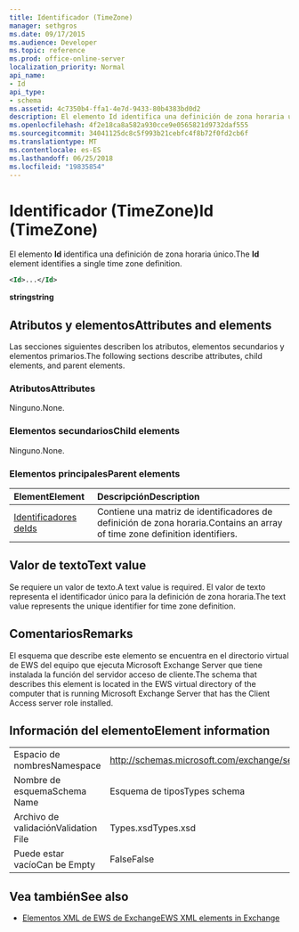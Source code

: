 ```yaml
---
title: Identificador (TimeZone)
manager: sethgros
ms.date: 09/17/2015
ms.audience: Developer
ms.topic: reference
ms.prod: office-online-server
localization_priority: Normal
api_name:
- Id
api_type:
- schema
ms.assetid: 4c7350b4-ffa1-4e7d-9433-80b4383bd0d2
description: El elemento Id identifica una definición de zona horaria único.
ms.openlocfilehash: 4f2e18ca8a582a930cce9e0565821d9732daf555
ms.sourcegitcommit: 34041125dc8c5f993b21cebfc4f8b72f0fd2cb6f
ms.translationtype: MT
ms.contentlocale: es-ES
ms.lasthandoff: 06/25/2018
ms.locfileid: "19835854"
---
```

# <a name="id-timezone"></a><span data-ttu-id="a3ac3-103">Identificador (TimeZone)</span><span class="sxs-lookup"><span data-stu-id="a3ac3-103">Id (TimeZone)</span></span>

<span data-ttu-id="a3ac3-104">El elemento **Id** identifica una definición de zona horaria único.</span><span class="sxs-lookup"><span data-stu-id="a3ac3-104">The **Id** element identifies a single time zone definition.</span></span> 
  
```xml
<Id>...</Id>
```

 <span data-ttu-id="a3ac3-105">**string**</span><span class="sxs-lookup"><span data-stu-id="a3ac3-105">**string**</span></span>
## <a name="attributes-and-elements"></a><span data-ttu-id="a3ac3-106">Atributos y elementos</span><span class="sxs-lookup"><span data-stu-id="a3ac3-106">Attributes and elements</span></span>

<span data-ttu-id="a3ac3-107">Las secciones siguientes describen los atributos, elementos secundarios y elementos primarios.</span><span class="sxs-lookup"><span data-stu-id="a3ac3-107">The following sections describe attributes, child elements, and parent elements.</span></span>
  
### <a name="attributes"></a><span data-ttu-id="a3ac3-108">Atributos</span><span class="sxs-lookup"><span data-stu-id="a3ac3-108">Attributes</span></span>

<span data-ttu-id="a3ac3-109">Ninguno.</span><span class="sxs-lookup"><span data-stu-id="a3ac3-109">None.</span></span>
  
### <a name="child-elements"></a><span data-ttu-id="a3ac3-110">Elementos secundarios</span><span class="sxs-lookup"><span data-stu-id="a3ac3-110">Child elements</span></span>

<span data-ttu-id="a3ac3-111">Ninguno.</span><span class="sxs-lookup"><span data-stu-id="a3ac3-111">None.</span></span>
  
### <a name="parent-elements"></a><span data-ttu-id="a3ac3-112">Elementos principales</span><span class="sxs-lookup"><span data-stu-id="a3ac3-112">Parent elements</span></span>

|<span data-ttu-id="a3ac3-113">**Element**</span><span class="sxs-lookup"><span data-stu-id="a3ac3-113">**Element**</span></span>|<span data-ttu-id="a3ac3-114">**Descripción**</span><span class="sxs-lookup"><span data-stu-id="a3ac3-114">**Description**</span></span>|
|:-----|:-----|
|[<span data-ttu-id="a3ac3-115">Identificadores de</span><span class="sxs-lookup"><span data-stu-id="a3ac3-115">Ids</span></span>](ids.md) <br/> |<span data-ttu-id="a3ac3-116">Contiene una matriz de identificadores de definición de zona horaria.</span><span class="sxs-lookup"><span data-stu-id="a3ac3-116">Contains an array of time zone definition identifiers.</span></span>  <br/> |
   
## <a name="text-value"></a><span data-ttu-id="a3ac3-117">Valor de texto</span><span class="sxs-lookup"><span data-stu-id="a3ac3-117">Text value</span></span>

<span data-ttu-id="a3ac3-118">Se requiere un valor de texto.</span><span class="sxs-lookup"><span data-stu-id="a3ac3-118">A text value is required.</span></span> <span data-ttu-id="a3ac3-119">El valor de texto representa el identificador único para la definición de zona horaria.</span><span class="sxs-lookup"><span data-stu-id="a3ac3-119">The text value represents the unique identifier for time zone definition.</span></span>
  
## <a name="remarks"></a><span data-ttu-id="a3ac3-120">Comentarios</span><span class="sxs-lookup"><span data-stu-id="a3ac3-120">Remarks</span></span>

<span data-ttu-id="a3ac3-121">El esquema que describe este elemento se encuentra en el directorio virtual de EWS del equipo que ejecuta Microsoft Exchange Server que tiene instalada la función del servidor acceso de cliente.</span><span class="sxs-lookup"><span data-stu-id="a3ac3-121">The schema that describes this element is located in the EWS virtual directory of the computer that is running Microsoft Exchange Server that has the Client Access server role installed.</span></span>
  
## <a name="element-information"></a><span data-ttu-id="a3ac3-122">Información del elemento</span><span class="sxs-lookup"><span data-stu-id="a3ac3-122">Element information</span></span>

|||
|:-----|:-----|
|<span data-ttu-id="a3ac3-123">Espacio de nombres</span><span class="sxs-lookup"><span data-stu-id="a3ac3-123">Namespace</span></span>  <br/> |http://schemas.microsoft.com/exchange/services/2006/types  <br/> |
|<span data-ttu-id="a3ac3-124">Nombre de esquema</span><span class="sxs-lookup"><span data-stu-id="a3ac3-124">Schema Name</span></span>  <br/> |<span data-ttu-id="a3ac3-125">Esquema de tipos</span><span class="sxs-lookup"><span data-stu-id="a3ac3-125">Types schema</span></span>  <br/> |
|<span data-ttu-id="a3ac3-126">Archivo de validación</span><span class="sxs-lookup"><span data-stu-id="a3ac3-126">Validation File</span></span>  <br/> |<span data-ttu-id="a3ac3-127">Types.xsd</span><span class="sxs-lookup"><span data-stu-id="a3ac3-127">Types.xsd</span></span>  <br/> |
|<span data-ttu-id="a3ac3-128">Puede estar vacío</span><span class="sxs-lookup"><span data-stu-id="a3ac3-128">Can be Empty</span></span>  <br/> |<span data-ttu-id="a3ac3-129">False</span><span class="sxs-lookup"><span data-stu-id="a3ac3-129">False</span></span>  <br/> |
   
## <a name="see-also"></a><span data-ttu-id="a3ac3-130">Vea también</span><span class="sxs-lookup"><span data-stu-id="a3ac3-130">See also</span></span>



- [<span data-ttu-id="a3ac3-131">Elementos XML de EWS de Exchange</span><span class="sxs-lookup"><span data-stu-id="a3ac3-131">EWS XML elements in Exchange</span></span>](ews-xml-elements-in-exchange.md)

